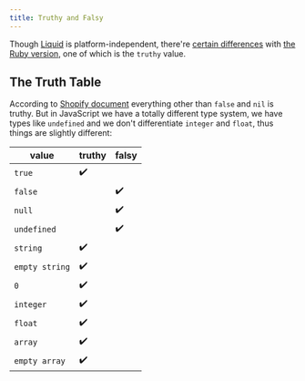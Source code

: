 ```yaml
---
title: Truthy and Falsy
---
```


Though [Liquid][sl] is platform-independent, there're [certain differences][diff] with [the Ruby version][ruby], one of which is the `truthy` value.

## The Truth Table

According to [Shopify document](https://shopify.github.io/liquid/basics/truthy-and-falsy/) everything other than `false` and `nil` is truthy. But in JavaScript we have a totally different type system, we have types like `undefined` and we don't differentiate `integer` and `float`, thus things are slightly different:

value          | truthy | falsy
---            | ---    | ---
`true`         | ✔️      | 
`false`        |        | ✔️
`null`         |        | ✔️
`undefined`    |        | ✔️
`string`       | ✔️      |	 
`empty string` | ✔️      |
`0`            | ✔️      |
`integer`	   | ✔️      |
`float`	       | ✔️      |
`array`        | ✔️      |
`empty array`  | ✔️      |

[ruby]: https://shopify.github.io/liquid
[sl]: https://www.npmjs.com/package/liquidjs
[diff]: https://github.com/harttle/liquidjs#differences-and-limitations